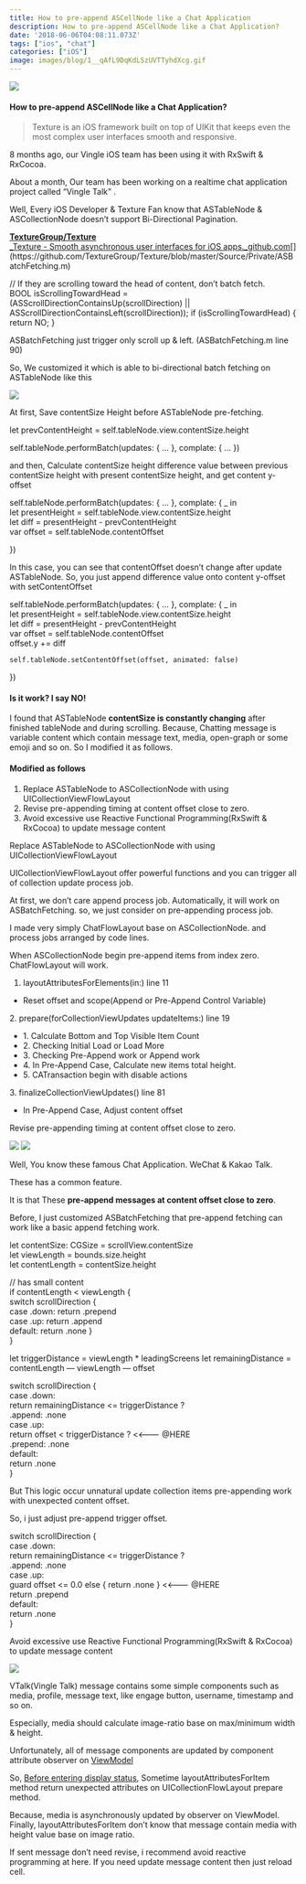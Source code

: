 ```yaml
---
title: How to pre-append ASCellNode like a Chat Application
description: How to pre-append ASCellNode like a Chat Application?
date: '2018-06-06T04:08:11.073Z'
tags: ["ios", "chat"]
categories: ["iOS"]
image: images/blog/1__qAfL9DqKdLSzUVTTyhdXcg.gif
---
```


![](/images/blog/1__qAfL9DqKdLSzUVTTyhdXcg.gif)

#### How to pre-append ASCellNode like a Chat Application?

> Texture is an iOS framework built on top of UIKit that keeps even the most complex user interfaces smooth and responsive.

8 months ago, our Vingle iOS team has been using it with RxSwift & RxCocoa.

About a month, Our team has been working on a realtime chat application project called “Vingle Talk” .

Well, Every iOS Developer & Texture Fan know that ASTableNode & ASCollectionNode doesn’t support Bi-Directional Pagination.

[**TextureGroup/Texture**  
_Texture - Smooth asynchronous user interfaces for iOS apps._github.com](https://github.com/TextureGroup/Texture/blob/master/Source/Private/ASBatchFetching.m "https://github.com/TextureGroup/Texture/blob/master/Source/Private/ASBatchFetching.m")[](https://github.com/TextureGroup/Texture/blob/master/Source/Private/ASBatchFetching.m)

// If they are scrolling toward the head of content, don’t batch fetch.   
BOOL isScrollingTowardHead = (ASScrollDirectionContainsUp(scrollDirection) || ASScrollDirectionContainsLeft(scrollDirection)); if (isScrollingTowardHead) { return NO; }

ASBatchFetching just trigger only scroll up & left. (ASBatchFetching.m line 90)

So, We customized it which is able to bi-directional batch fetching on ASTableNode like this

![](/images/blog/1__vWlMaI3WJW061O1jiac1Dw.png)

At first, Save contentSize Height before ASTableNode pre-fetching.

let prevContentHeight = self.tableNode.view.contentSize.height

self.tableNode.performBatch(updates: { … }, complate: { … })

and then, Calculate contentSize height difference value between previous contentSize height with present contentSize height, and get content y-offset

self.tableNode.performBatch(updates: { … }, complate: { \_ in   
    let presentHeight = self.tableNode.view.contentSize.height  
    let diff = presentHeight - prevContentHeight  
    var offset = self.tableNode.contentOffset

})

In this case, you can see that contentOffset doesn’t change after update ASTableNode. So, you just append difference value onto content y-offset with setContentOffset

self.tableNode.performBatch(updates: { … }, complate: { \_ in   
    let presentHeight = self.tableNode.view.contentSize.height  
    let diff = presentHeight - prevContentHeight  
    var offset = self.tableNode.contentOffset  
    offset.y += diff

    self.tableNode.setContentOffset(offset, animated: false)

})

#### Is it work? I say NO!

I found that ASTableNode **contentSize is constantly changing** after finished tableNode and during scrolling. Because, Chatting message is variable content which contain message text, media, open-graph or some emoji and so on. So I modified it as follows.

#### Modified as follows

1.  Replace ASTableNode to ASCollectionNode with using UICollectionViewFlowLayout
2.  Revise pre-appending timing at content offset close to zero.
3.  Avoid excessive use Reactive Functional Programming(RxSwift & RxCocoa) to update message content

Replace ASTableNode to ASCollectionNode with using UICollectionViewFlowLayout

UICollectionViewFlowLayout offer powerful functions and you can trigger all of collection update process job.

At first, we don’t care append process job. Automatically, it will work on ASBatchFetching. so, we just consider on pre-appending process job.

I made very simply ChatFlowLayout base on ASCollectionNode. and process jobs arranged by code lines.

When ASCollectionNode begin pre-append items from index zero. ChatFlowLayout will work.

1.  layoutAttributesForElements(in:) line 11

*   Reset offset and scope(Append or Pre-Append Control Variable)

2\. prepare(forCollectionViewUpdates updateItems:) line 19

*   1\. Calculate Bottom and Top Visible Item Count
*   2\. Checking Initial Load or Load More
*   3\. Checking Pre-Append work or Append work
*   4\. In Pre-Append Case, Calculate new items total height.
*   5\. CATransaction begin with disable actions

3\. finalizeCollectionViewUpdates() line 81

*   In Pre-Append Case, Adjust content offset

Revise pre-appending timing at content offset close to zero.

![](/images/blog/1__Cm3oXH__1zv4GBEOYLpnJWw.jpeg)
![](/images/blog/1__l5gn9lmjcAq7Ezqod3kANQ.jpeg)

Well, You know these famous Chat Application. WeChat & Kakao Talk.

These has a common feature.

It is that These **pre-append messages at content offset close to zero**.

Before, I just customized ASBatchFetching that pre-append fetching can work like a basic append fetching work.

let contentSize: CGSize = scrollView.contentSize   
let viewLength = bounds.size.height   
let contentLength = contentSize.height 

// has small content   
if contentLength < viewLength {   
    switch scrollDirection {  
         case .down: return .prepend   
         case .up: return .append   
         default: return .none }   
}

let triggerDistance = viewLength \* leadingScreens let remainingDistance = contentLength — viewLength — offset

switch scrollDirection {   
    case .down:   
         return remainingDistance <= triggerDistance ?  
                .append: .none   
    case .up:   
         return offset < triggerDistance ?  <<--- @HERE  
                .prepend: .none  
    default:   
         return .none   
}

But This logic occur unnatural update collection items pre-appending work with unexpected content offset.

So, i just adjust pre-append trigger offset.

switch scrollDirection {   
    case .down:   
         return remainingDistance <= triggerDistance ?  
                .append: .none   
    case .up:   
         guard offset <= 0.0 else { return .none }  <<--- @HERE  
         return .prepend  
    default:   
         return .none   
}

Avoid excessive use Reactive Functional Programming(RxSwift & RxCocoa) to update message content

![](/images/blog/1__c4KOXac7Nyl1m____0cVzJ9w.png)

VTalk(Vingle Talk) message contains some simple components such as media, profile, message text, like engage button, username, timestamp and so on.

Especially, media should calculate image-ratio base on max/minimum width & height.

Unfortunately, all of message components are updated by component attribute observer on [ViewModel](https://medium.com/@h2s1880/texture-best-practice-5-8958482e7fb3)

So, [Before entering display status](http://texturegroup.org/docs/intelligent-preloading.html), Sometime layoutAttributesForItem method return unexpected attributes on UICollectionFlowLayout prepare method.

Because, media is asynchronously updated by observer on ViewModel. Finally, layoutAttributesForItem don’t know that message contain media with height value base on image ratio.

If sent message don’t need revise, i recommend avoid reactive programming at here. If you need update message content then just reload cell.